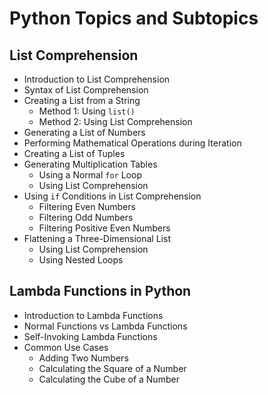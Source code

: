 # Python Topics and Subtopics

## List Comprehension
- Introduction to List Comprehension
- Syntax of List Comprehension
- Creating a List from a String
  - Method 1: Using `list()`
  - Method 2: Using List Comprehension
- Generating a List of Numbers
- Performing Mathematical Operations during Iteration
- Creating a List of Tuples
- Generating Multiplication Tables
  - Using a Normal `for` Loop
  - Using List Comprehension
- Using `if` Conditions in List Comprehension
  - Filtering Even Numbers
  - Filtering Odd Numbers
  - Filtering Positive Even Numbers
- Flattening a Three-Dimensional List
  - Using List Comprehension
  - Using Nested Loops

## Lambda Functions in Python
- Introduction to Lambda Functions
- Normal Functions vs Lambda Functions
- Self-Invoking Lambda Functions
- Common Use Cases
  - Adding Two Numbers
  - Calculating the Square of a Number
  - Calculating the Cube of a Number
